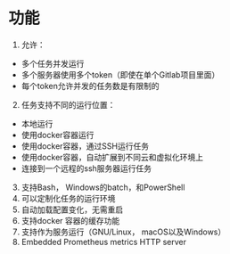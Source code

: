 # 功能

1. 允许：
  - 多个任务并发运行
  - 多个服务器使用多个token（即使在单个Gitlab项目里面）
  - 每个token允许并发的任务数是有限制的
2. 任务支持不同的运行位置：
  - 本地运行
  - 使用docker容器运行
  - 使用docker容器，通过SSH运行任务
  - 使用docker容器，自动扩展到不同云和虚拟化环境上
  - 连接到一个远程的ssh服务器运行任务
3. 支持Bash， Windows的batch，和PowerShell
4. 可以定制化任务的运行环境
5. 自动加载配置变化，无需重启
6. 支持docker 容器的缓存功能
7. 支持作为服务运行（GNU/Linux， macOS以及Windows）
8. Embedded Prometheus metrics HTTP server

